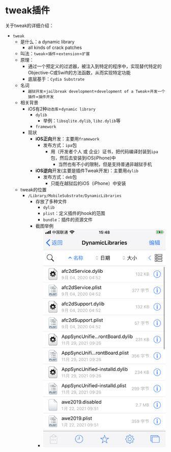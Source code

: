 # tweak插件

关于tweak的详细介绍：

* `tweak`
  * 是什么：a dynamic library
    * all kinds of crack patches
  * 叫法：`tweak`=`插件`=`extension`=`扩展`
  * 原理：
    * 通过一个预定义的过滤器，被注入到特定的程序中，实现替代特定的Objective-C或Swift的方法函数，从而实现特定功能
    * 底层基于：`Cydia Substrate`
  * 名词
    * `越狱开发`=`jailbreak development`=`development of a Tweak`=`开发一个插件`=`插件开发`
  * 相关背景
    * iOS有2种`动态库`=`dynamic library`
      * `dylib`
        * 举例：`libsqlite.dylib`, `libz.dylib`等
      * `framework`
    * 现状
      * **iOS正向**开发：主要用`framework`
        * 发布方式：`ipa`包
          * 用（开发者个人 或 企业）证书，把代码编译封装到`ipa`包，然后去安装到iOS(iPhone)中
            * 当然也有不小的限制，但是支持普通非越狱手机
      * **iOS逆向**开发(主要是插件Tweak开发)：主要用`dylib`
        * 发布方式：`deb`包
          * 只能在越狱后的iOS（iPhone）中安装
  * tweak的位置
    * `/Library/MobileSubstrate/DynamicLibraries`
      * 存放了多种文件
        * `dylib`
        * `plist`：定义插件的hook的范围
        * `bundle`：插件的资源文件
      * 截图举例
        * ![dynamicLibraries_dylibs](../assets/img/dynamicLibraries_dylibs.jpg)
